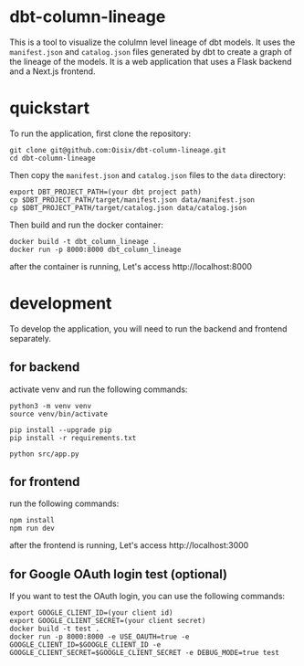 # dbt-column-lineage
This is a tool to visualize the colulmn level lineage of dbt models. It uses the `manifest.json` and `catalog.json` files generated by dbt to create a graph of the lineage of the models. It is a web application that uses a Flask backend and a Next.js frontend.

# quickstart

To run the application, first clone the repository:
```
git clone git@github.com:Oisix/dbt-column-lineage.git
cd dbt-column-lineage
```

Then copy the `manifest.json` and `catalog.json` files to the `data` directory:
```
export DBT_PROJECT_PATH=(your dbt project path)
cp $DBT_PROJECT_PATH/target/manifest.json data/manifest.json
cp $DBT_PROJECT_PATH/target/catalog.json data/catalog.json
```

Then build and run the docker container:
```
docker build -t dbt_column_lineage .
docker run -p 8000:8000 dbt_column_lineage
```
after the container is running,
Let's access http://localhost:8000

# development

To develop the application, you will need to run the backend and frontend separately.

## for backend

activate venv and run the following commands:
```
python3 -m venv venv
source venv/bin/activate

pip install --upgrade pip
pip install -r requirements.txt

python src/app.py
```

## for frontend

run the following commands:
```
npm install
npm run dev
```
after the frontend is running,
Let's access http://localhost:3000

## for Google OAuth login test (optional)

If you want to test the OAuth login, you can use the following commands:
```
export GOOGLE_CLIENT_ID=(your client id)
export GOOGLE_CLIENT_SECRET=(your client secret)
docker build -t test .
docker run -p 8000:8000 -e USE_OAUTH=true -e GOOGLE_CLIENT_ID=$GOOGLE_CLIENT_ID -e GOOGLE_CLIENT_SECRET=$GOOGLE_CLIENT_SECRET -e DEBUG_MODE=true test
```
